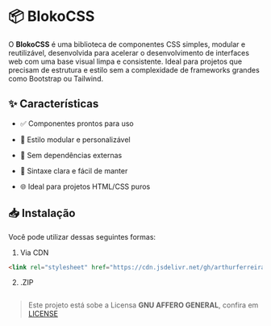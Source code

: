 # &#x1F4E6; BlokoCSS

O **BlokoCSS** é uma biblioteca de componentes CSS simples, modular e reutilizável, desenvolvida para acelerar o desenvolvimento de interfaces web com uma base visual limpa e consistente. Ideal para projetos que precisam de estrutura e estilo sem a complexidade de frameworks grandes como Bootstrap ou Tailwind.

## &#x2728; Características

* &#x2705; Componentes prontos para uso

* &#x1F9E9; Estilo modular e personalizável

* &#x1F680; Sem dependências externas

* &#x1F9FC; Sintaxe clara e fácil de manter

* &#x1F310; Ideal para projetos HTML/CSS puros

## &#x1F4E5; Instalação

Você pode utilizar dessas seguintes formas:

1. Via CDN
```html
<link rel="stylesheet" href="https://cdn.jsdelivr.net/gh/arthurferreira-dev/BlokoCSS/bloko.css" />
```

2. .ZIP

<a href="">
<img src="">
</a>

> Este projeto está sobe a Licensa **GNU AFFERO GENERAL**, confira em [LICENSE](LICENSE)